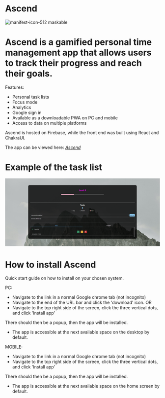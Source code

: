 # Ascend

![manifest-icon-512 maskable](https://github.com/mpuow/timeapp/assets/135591875/fadd0fbd-169e-4696-b73a-1a876cdcd98a)


# Ascend is a gamified personal time management app that allows users to track their progress and reach their goals.

Features:
  - Personal task lists
  - Focus mode
  - Analytics
  - Google sign in
  - Available as a downloadable PWA on PC and mobile
  - Access to data on multiple platforms


Ascend is hosted on Firebase, while the front end was built using React and ChakraUI.

The app can be viewed here: _[Ascend](https://time-app2.web.app/)_

# Example of the task list

![taskshot](/src/assets/taskshot.png)

# How to install Ascend

Quick start guide on how to install on your chosen system.

PC:

- Navigate to the link in a normal Google chrome tab (not incognito)
- Navigate to the end of the URL bar and click the 'download' icon.
OR
- Navigate to the top right side of the screen, click the three vertical dots, and click 'Install app'

There should then be a popup, then the app will be installed.

- The app is accessible at the next available space on the desktop by default.

MOBILE:

- Navigate to the link in a normal Google chrome tab (not incognito)
- Navigate to the top right side of the screen, click the three vertical dots, and click 'Install app'

There should then be a popup, then the app will be installed.

- The app is accessible at the next available space on the home screen by default.
